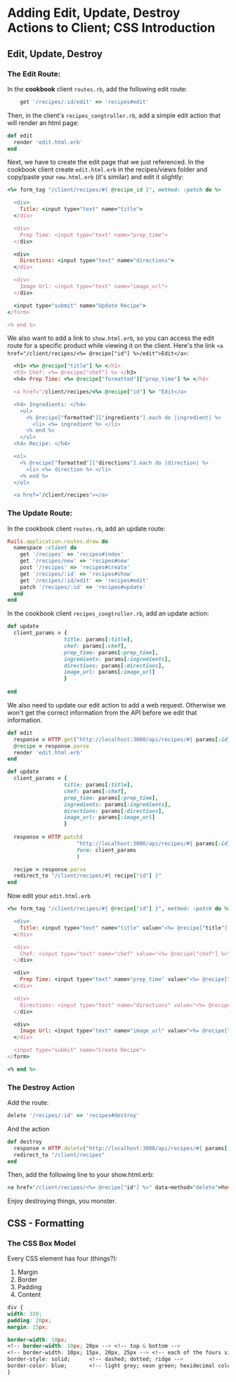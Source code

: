 # Adding Edit, Update, Destroy Actions to Client; CSS Introduction

## Edit, Update, Destroy

### The Edit Route:

In the **cookbook** client `routes.rb`, add the following edit route:

```ruby
    get '/recipes/:id/edit' => 'recipes#edit'
```

Then, in the client's `recipes_congtroller.rb`, add a simple edit action that will render an html page:

```ruby
def edit
  render 'edit.html.erb'
end
```

Next, we have to create the edit page that we just referenced. In the cookbook client create `edit.html.erb` in the recipes/views folder and copy/paste your `new.html.erb` (it's similar) and edit it slightly:

```ruby
<%= form_tag "/client/recipes/#{ @recipe_id }", method: :patch do %>

  <div>
    Title: <input type="text" name="title">
  </div>

  <div>
    Prep Time: <input type="text" name="prep_time">
  </div>

  <div>
    Directions: <input type="text" name="directions">
  </div>

  <div>
    Image Url: <input type="text" name="image_url">
  </div>

  <input type="submit" name="Update Recipe">
</form>

<% end %>
```

We also want to add a link to `show.html.erb`, so you can access the edit route for a specific product while viewing it on the client. Here's the link `<a href="/client/recipes/<%= @recipe["id"] %>/edit">Edit</a>`:


```ruby
  <h1> <%= @recipe["title"] %> </h1>
  <h3> Chef: <%= @recipe["chef"] %> </h3>
  <h4> Prep Time: <%= @recipe["formatted"]["prep_time"] %> </h4>

  <a href="/client/recipes/<%= @recipe["id"] %> "Edit</a>

  <h4> Ingredients: </h4>
    <ul>
      <% @recipe["formatted"]["ingredients"].each do |ingredient| %>
        <li> <%= ingredient %> </li>
      <% end %>
    </ul>
  <h4> Recipe: </h4>

  <ol>
    <% @recipe["formatted"]["directions"].each do |direction| %>
      <li> <%= direction %> </li>
    <% end %>
  </ol>

  <a href="/client/recipes"></a>
```

### The Update Route:

In the cookbook client `routes.rb`, add an update route:


```ruby
Rails.application.routes.draw do
  namespace :client do
    get '/recipes' => 'recipes#index'
    get '/recipes/new' => 'recipes#new'
    post '/recipes' => 'recipes#create'
    get '/recipes/:id' => 'recipes#show'
    get '/recipes/:id/edit' => 'recipes#edit'
    patch '/recipes/:id' => 'recipes#update'
  end
end
```

In the cookbook client `recipes_congtroller.rb`, add an update action:

```ruby
def update
  client_params = {
                  title: params[:title],
                  chef: params[:chef],
                  prep_time: params[:prep_time],
                  ingredients: params[:ingredients],
                  directions: params[:directions],
                  image_url: params[:image_url]
                  }
  
end
```

We also need to update our edit action to add a web request. Otherwise we won't get the correct information from the API before we edit that information. 

```ruby
def edit
  response = HTTP.get("http://localhost:3000/api/recipes/#{ params[:id] }")
  @recipe = response.parse
  render 'edit.html.erb'
end

def update
  client_params = {
                  title: params[:title],
                  chef: params[:chef],
                  prep_time: params[:prep_time],
                  ingredients: params[:ingredients],
                  directions: params[:directions],
                  image_url: params[:image_url]
                  }
  
  response = HTTP.patch(
                      "http://localhost:3000/api/recipes/#{ params[:id] }", 
                      form: client_params
                      )

  recipe = response.parse
  redirect_to "/client/recipes/#{ recipe["id"] }"
end
```

Now edit your `edit.html.erb`

```ruby
<%= form_tag "/client/recipes/#{ @recipe["id"] }", method: :patch do %>

  <div>
    Title: <input type="text" name="title" value="<%= @recipe["title"] %>">
  </div>

  <div>
    Chef: <input type="text" name="chef" value="<%= @recipe["chef"] %>">
  </div>

  <div>
    Prep Time: <input type="text" name="prep_time" value="<%= @recipe["prep_time"] %>">
  </div>

  <div>
    Directions: <input type="text" name="directions" value="<%= @recipe["directions"] %>">
  </div>

  <div>
    Image Url: <input type="text" name="image_url" value="<%= @recipe["image_url"] %>">
  </div>

  <input type="submit" name="Create Recipe">
</form>

<% end %>
```

### The Destroy Action

Add the route:

```ruby
delete '/recipes/:id' => 'recipes#destroy'
```

And the action

```ruby
def destroy
  response = HTTP.delete("http://localhost:3000/api/recipes/#{ params[:id] }"
  redirect_to "/client/recipes"
end
```

Then, add the following line to your show.html.erb:

```ruby
<a href="/client/recipes/<%= @recipe["id"] %>" data-method="delete">Remove Product</a>
```

Enjoy destroying things, you monster.

## CSS - Formatting

### The CSS Box Model

Every CSS element has four (things?):

1. Margin
2. Border
3. Padding
4. Content

```css
div {
width: 320;
padding: 20px;
margin: 15px;

border-width: 10px;
<!-- border-width: 10px; 20px --> <!-- top & bottom -->
<!-- border-width: 10px; 15px, 20px, 25px --> <!-- each of the fours sides, starting at the top (12 o'clock) and going clockwise -->
border-style: solid;      <!-- dashed; dotted; ridge -->
border-color: blue;       <!-- light grey; neon green; hexidecimal colors-->
}
``` 